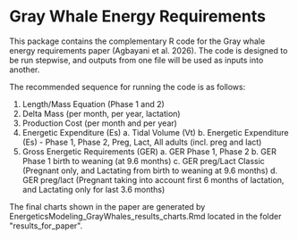 # Gray Whale Energy Requirements

This package contains the complementary R code for the Gray whale energy requirements paper (Agbayani et al. 2026).
The code is designed to be run stepwise, and outputs from one file will be used as inputs into another. 

The recommended sequence for running the code is as follows:
1. Length/Mass Equation (Phase 1 and 2)
2. Delta Mass (per month, per year, lactation)
3. Production Cost (per month and per year)
4. Energetic Expenditure (Es)
    a. Tidal Volume (Vt)
    b. Energetic Expenditure (Es) - Phase 1, Phase 2, Preg, Lact, All adults (incl. preg and lact)
6. Gross Energetic Requirements (GER)
    a. GER Phase 1, Phase 2
    b. GER Phase 1 birth to weaning (at 9.6 months)
    c. GER preg/Lact Classic (Pregnant only, and Lactating from birth to weaning at 9.6 months)
    d. GER preg/lact (Pregnant taking into account first 6 months of lactation, and Lactating only for last 3.6 months)

The final charts shown in the paper are generated by EnergeticsModeling_GrayWhales_results_charts.Rmd located in the folder "results_for_paper". 
